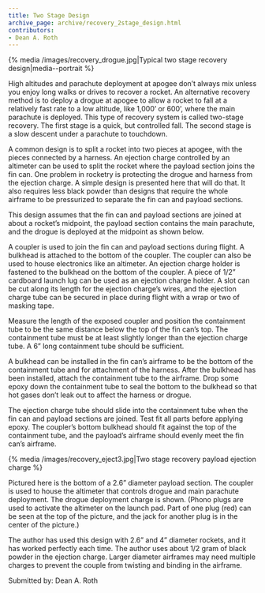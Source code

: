 ```yaml
---
title: Two Stage Design
archive_page: archive/recovery_2stage_design.html
contributors:
- Dean A. Roth
---
```


{% media /images/recovery_drogue.jpg|Typical two stage recovery design|media--portrait %}

High altitudes and parachute deployment at apogee don’t always mix unless you enjoy long walks or drives to recover a rocket.
An alternative recovery method is to deploy a drogue at apogee to allow a rocket to fall at a relatively fast rate to a low altitude, like 1,000’ or 600’, where the main parachute is deployed.
This type of recovery system is called two-stage recovery.
The first stage is a quick, but controlled fall.
The second stage is a slow descent under a parachute to touchdown.

A common design is to split a rocket into two pieces at apogee, with the pieces connected by a harness.
An ejection charge controlled by an altimeter can be used to split the rocket where the payload section joins the fin can.
One problem in rocketry is protecting the drogue and harness from the ejection charge.
A simple design is presented here that will do that.
It also requires less black powder than designs that require the whole airframe to be pressurized to separate the fin can and payload sections.

This design assumes that the fin can and payload sections are joined at about a rocket’s midpoint, the payload section contains the main parachute, and the drogue is deployed at the midpoint as shown below.

A coupler is used to join the fin can and payload sections during flight.
A bulkhead is attached to the bottom of the coupler.
The coupler can also be used to house electronics like an altimeter.
An ejection charge holder is fastened to the bulkhead on the bottom of the coupler.
A piece of 1/2” cardboard launch lug can be used as an ejection charge holder.
A slot can be cut along its length for the ejection charge’s wires, and the ejection charge tube can be secured in place during flight with a wrap or two of masking tape.

Measure the length of the exposed coupler and position the containment tube to be the same distance below the top of the fin can’s top.
The containment tube must be at least slightly longer than the ejection charge tube. A 6” long containment tube should be sufficient.

A bulkhead can be installed in the fin can’s airframe to be the bottom of the containment tube and for attachment of the harness.
After the bulkhead has been installed, attach the containment tube to the airframe.
Drop some epoxy down the containment tube to seal the bottom to the bulkhead so that hot gases don’t leak out to affect the harness or drogue.

The ejection charge tube should slide into the containment tube when the fin can and payload sections are joined.
Test fit all parts before applying epoxy.
The coupler’s bottom bulkhead should fit against the top of the containment tube, and the payload’s airframe should evenly meet the fin can’s airframe.

{% media /images/recovery_eject3.jpg|Two stage recovery payload ejection charge %}

Pictured here is the bottom of a 2.6” diameter payload section.
The coupler is used to house the altimeter that controls drogue and main parachute deployment.
The drogue deployment charge is shown.
(Phono plugs are used to activate the altimeter on the launch pad.
Part of one plug (red) can be seen at the top of the picture, and the jack for another plug is in the center of the picture.)

The author has used this design with 2.6” and 4” diameter rockets, and it has worked perfectly each time.
The author uses about 1/2 gram of black powder in the ejection charge.
Larger diameter airframes may need multiple charges to prevent the couple from twisting and binding in the airframe.

Submitted by: Dean A. Roth

